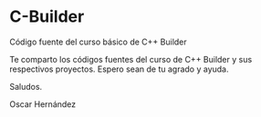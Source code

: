 # C-Builder
Código fuente del curso básico de C++ Builder

Te comparto los códigos fuentes del curso de C++ Builder y sus respectivos proyectos. Espero sean de tu agrado y ayuda.

Saludos.

Oscar Hernández

